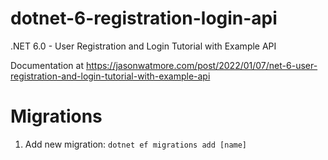 # dotnet-6-registration-login-api

.NET 6.0 - User Registration and Login Tutorial with Example API

Documentation at https://jasonwatmore.com/post/2022/01/07/net-6-user-registration-and-login-tutorial-with-example-api

# Migrations

1. Add new migration: `dotnet ef migrations add [name]`